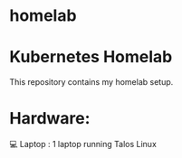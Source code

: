 # homelab

# Kubernetes Homelab

This repository contains my homelab setup.

# Hardware:

💻 Laptop : 1 laptop running Talos Linux
